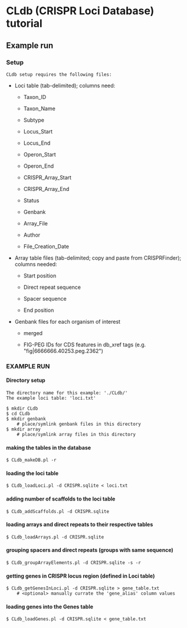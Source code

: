 CLdb (CRISPR Loci Database) tutorial
====================================

Example run
-----------

### Setup

	CLdb setup requires the following files:

* Loci table (tab-delimited); columns need:

	* Taxon_ID

	* Taxon_Name

	* Subtype

	* Locus_Start

	* Locus_End

	* Operon_Start

	* Operon_End

	* CRISPR_Array_Start

	* CRISPR_Array_End

	* Status

	* Genbank

	* Array_File

	* Author

	* File_Creation_Date


* Array table files (tab-delimited; copy and paste from CRISPRFinder); columns needed:

	* Start position

	* Direct repeat sequence

	* Spacer sequence

	* End position

* Genbank files for each organism of interest

	* merged

	* FIG-PEG IDs for CDS features in db_xref tags (e.g. "fig|6666666.40253.peg.2362")


### EXAMPLE RUN

#### Directory setup

	The directory name for this example: './CLdb/'
	The example loci table: 'loci.txt'

	$ mkdir CLdb
	$ cd CLdb
	$ mkdir genbank
		# place/symlink genbank files in this directory
	$ mkdir array
		# place/symlink array files in this directory


#### making the tables in the database

	$ CLdb_makeDB.pl -r

#### loading the loci table

	$ CLdb_loadLoci.pl -d CRISPR.sqlite < loci.txt

#### adding number of scaffolds to the loci table

	$ CLdb_addScaffolds.pl -d CRISPR.sqlite

#### loading arrays and direct repeats to their respective tables

	$ CLdb_loadArrays.pl -d CRISPR.sqlite

#### grouping spacers and direct repeats (groups with same sequence)

	$ CLdb_groupArrayElements.pl -d CRISPR.sqlite -s -r 

#### getting genes in CRISPR locus region (defined in Loci table)

	$ CLdb_getGenesInLoci.pl -d CRISPR.sqlite > gene_table.txt
		# <optional> manually currate the 'gene_alias' column values
	
#### loading genes into the Genes table 

	$ CLdb_loadGenes.pl -d CRISPR.sqlite < gene_table.txt


